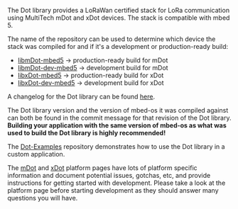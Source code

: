 The Dot library provides a LoRaWan certified stack for LoRa communication using MultiTech mDot and xDot devices. The stack is compatible with mbed 5.

The name of the repository can be used to determine which device the stack was compiled for and if it's a development or production-ready build:
  * [libmDot-mbed5](http://developer.mbed.org/teams/MultiTech/code/libmDot-mbed5/) -> production-ready build for mDot
  * [libmDot-dev-mbed5](http://developer.mbed.org/teams/MultiTech/code/libmDot-dev-mbed5/) -> development build for mDot
  * [libxDot-mbed5](http://developer.mbed.org/teams/MultiTech/code/libxDot-mbed5/) -> production-ready build for xDot
  * [libxDot-dev-mbed5](http://developer.mbed.org/teams/MultiTech/code/libxDot-dev-mbed5/) -> development build for xDot

A changelog for the Dot library can be found [here](https://developer.mbed.org/teams/MultiTech/wiki/Dot-library-change-log).

The Dot library version and the version of mbed-os it was compiled against can both be found in the commit message for that revision of the Dot library. **Building your application with the same version of mbed-os as what was used to build the Dot library is highly recommended!**

The [Dot-Examples](https://developer.mbed.org/teams/MultiTech/code/Dot-Examples/) repository demonstrates how to use the Dot library in a custom application.

The [mDot](https://developer.mbed.org/platforms/MTS-mDot-F411/) and [xDot](https://developer.mbed.org/platforms/MTS-xDot-L151CC/) platform pages have lots of platform specific information and document potential issues, gotchas, etc, and provide instructions for getting started with development. Please take a look at the platform page before starting development as they should answer many questions you will have.
